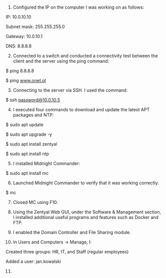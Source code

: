 1. Configured the IP on the computer I was working on as follows:
  
  IP: 10.0.10.10
  
  Subnet mask: 255.255.255.0
  
  Gateway: 10.0.10.1
  
  DNS: 8.8.8.8


2. Connected to a switch and conducted a connectivity test between the client and the server using the ping command:

  $ ping 8.8.8.8
  
  $ ping www.onet.pl


3. Connecting to the server via SSH.
I used the command:

  $ ssh password@10.0.10.5


4. I executed four commands to download and update the latest APT packages and NTP:

  $ sudo apt update
  
  $ sudo apt upgrade -y
  
  $ sudo apt install zentyal
  
  $ sudo apt install ntp


5. I installed Midnight Commander:

  $ sudo apt install mc
  

6. Launched Midnight Commander to verify that it was working correctly:

  $ mc


7. Closed MC using F10.


8. Using the Zentyal Web GUI, under the Software & Management section, I installed additional useful programs and features such as Docker and FTP.


9. I enabled the Domain Controller and File Sharing module.


10. In Users and Computers → Manage, I:

  Created three groups: HR, IT, and Staff (regular employees)
  
  Added a user: jan.kowalski


11. 
